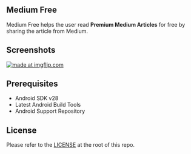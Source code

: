 ## Medium Free

Medium Free helps the user read **Premium Medium Articles** for free by sharing the article from Medium.

## Screenshots
<a href="https://imgflip.com/gif/2yc921"><img src="https://i.imgflip.com/2yc921.gif" title="made at imgflip.com"/></a>

## Prerequisites
- Android SDK v28
- Latest Android Build Tools
- Android Support Repository

## License
Please refer to the [LICENSE](https://github.com/armaansandhu/medium-free/blob/master/LICENSE) at the root of this repo.
